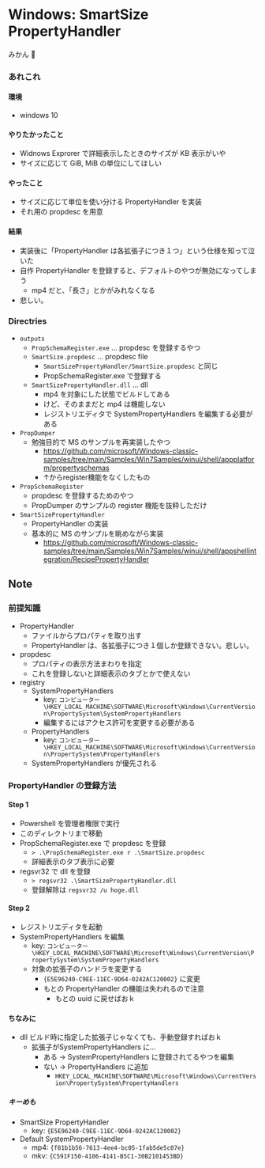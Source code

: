 Windows: SmartSize PropertyHandler
==================================

みかん 🍊

### あれこれ
#### 環境
- windows 10

#### やりたかったこと
- Widnows Exprorer で詳細表示したときのサイズが KB 表示がいや
- サイズに応じて GiB, MiB の単位にしてほしい

#### やったこと
- サイズに応じて単位を使い分ける PropertyHandler を実装
- それ用の propdesc を用意

#### 結果
- 実装後に「PropertyHandler は各拡張子につき１つ」という仕様を知って泣いた
- 自作 PropertyHandler を登録すると、デフォルトのやつが無効になってしまう
  - mp4 だと、「長さ」とかがみれなくなる
- 悲しい。


### Directries
- `outputs`
    - `PropSchemaRegister.exe` ... propdesc を登録するやつ
    - `SmartSize.propdesc` ... propdesc file
        - `SmartSizePropertyHandler/SmartSize.propdesc` と同じ
        - PropSchemaRegister.exe で登録する
    - `SmartSizePropertyHandler.dll` ... dll
        - mp4 を対象にした状態でビルドしてある
        - けど、そのままだと mp4 は機能しない
        - レジストリエディタで SystemPropertyHandlers を編集する必要がある
- `PropDumper`
    - 勉強目的で MS のサンプルを再実装したやつ
        - https://github.com/microsoft/Windows-classic-samples/tree/main/Samples/Win7Samples/winui/shell/appplatform/propertyschemas
        - ↑からregister機能をなくしたもの
- `PropSchemaRegister`
    - propdesc を登録するためのやつ
    - PropDumper のサンプルの register 機能を抜粋しただけ
- `SmartSizePropertyHandler`
    - PropertyHandler の実装
    - 基本的に MS のサンプルを眺めながら実装
        - https://github.com/microsoft/Windows-classic-samples/tree/main/Samples/Win7Samples/winui/shell/appshellintegration/RecipePropertyHandler


## Note
### 前提知識
- PropertyHandler
    - ファイルからプロパティを取り出す
    - PropertyHandler は、各拡張子につき１個しか登録できない。悲しい。
- propdesc
    - プロパティの表示方法まわりを指定
    - これを登録しないと詳細表示のタブとかで使えない
- registry
    - SystemPropertyHandlers
        - key: `コンピューター\HKEY_LOCAL_MACHINE\SOFTWARE\Microsoft\Windows\CurrentVersion\PropertySystem\SystemPropertyHandlers`
        - 編集するにはアクセス許可を変更する必要がある
    - PropertyHandlers
        - key: `コンピューター\HKEY_LOCAL_MACHINE\SOFTWARE\Microsoft\Windows\CurrentVersion\PropertySystem\PropertyHandlers`
    - SystemPropertyHandlers が優先される


### PropertyHandler の登録方法
#### Step 1
- Powershell を管理者権限で実行
- このディレクトリまで移動
- PropSchemaRegister.exe で propdesc を登録
    - `> .\PropSchemaRegister.exe r .\SmartSize.propdesc`
    - 詳細表示のタブ表示に必要
- regsvr32 で dll を登録
    - `> regsvr32 .\SmartSizePropertyHandler.dll`
    - 登録解除は `regsvr32 /u hoge.dll`

#### Step 2
- レジストリエディタを起動
- SystemPropertyHandlers を編集
    - key: `コンピューター\HKEY_LOCAL_MACHINE\SOFTWARE\Microsoft\Windows\CurrentVersion\PropertySystem\SystemPropertyHandlers`
    - 対象の拡張子のハンドラを変更する
        - `{E5E96240-C9EE-11EC-9D64-0242AC120002}` に変更
        - もとの PropertyHandler の機能は失われるので注意
            - もとの uuid に戻せばおｋ

#### ちなみに
- dll ビルド時に指定した拡張子じゃなくても、手動登録すればおｋ
    - 拡張子がSystemPropertyHandlers に…
        - ある → SystemPropertyHandlers に登録されてるやつを編集
        - ない → PropertyHandlers に追加
            - `HKEY_LOCAL_MACHINE\SOFTWARE\Microsoft\Windows\CurrentVersion\PropertySystem\PropertyHandlers`

##### キーめも
- SmartSize PropertyHandler
    - key: `{E5E96240-C9EE-11EC-9D64-0242AC120002}`
- Default SystemPropertyHandler
    - mp4: `{f81b1b56-7613-4ee4-bc05-1fab5de5c07e}`
    - mkv: `{C591F150-4106-4141-B5C1-30B2101453BD}`

